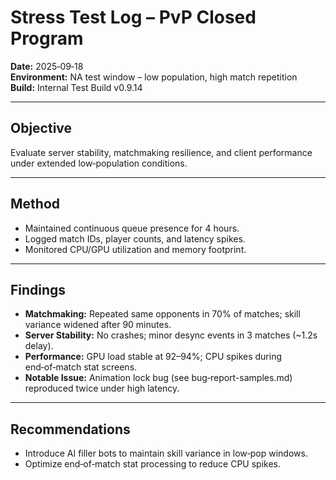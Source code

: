 # Stress Test Log – PvP Closed Program

**Date:** 2025‑09‑18  
**Environment:** NA test window – low population, high match repetition  
**Build:** Internal Test Build v0.9.14

---

## Objective
Evaluate server stability, matchmaking resilience, and client performance under extended low‑population conditions.

---

## Method
- Maintained continuous queue presence for 4 hours.  
- Logged match IDs, player counts, and latency spikes.  
- Monitored CPU/GPU utilization and memory footprint.

---

## Findings
- **Matchmaking:** Repeated same opponents in 70% of matches; skill variance widened after 90 minutes.  
- **Server Stability:** No crashes; minor desync events in 3 matches (~1.2s delay).  
- **Performance:** GPU load stable at 92–94%; CPU spikes during end‑of‑match stat screens.  
- **Notable Issue:** Animation lock bug (see bug‑report-samples.md) reproduced twice under high latency.

---

## Recommendations
- Introduce AI filler bots to maintain skill variance in low‑pop windows.  
- Optimize end‑of‑match stat processing to reduce CPU spikes.
